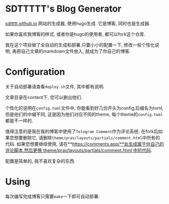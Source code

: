 # SDTTTTT's Blog Generator

[sdttttt.github.io](https://sdttttt.github.io) 网站的生成器, 使用hugo生成. 它是博客, 同时也是生成器.

如果你喜欢我博客的样式, 或者你是hugo的使用者, 都可以fork这个仓库.

我在这个项目做了全自动的生成和部署.只要小小的配置一下, 修改一些个性化说明, 再把自己文章的markdown文件放入, 就成为了你自己的博客.

# Configuration

关于自动部署请查看`deploy.sh`文件, 其中都有说明.

文章目录在content下, 您可以删出他们.

个性化的说明在`config.toml`文件中, 你能看到好几份开头为config,后缀名为toml,但是他们的中缀不同, 这是因为他们对应不同的theme, 每个theme的`config.toml`都是不一样的.

值得注意的是我在我的博客中使用了`Telegram Comment`作为评论系统.
在fork后如果您想要删除它, 请删除`theme/prav/layouts/partials/comment.html`中所有的代码.
如果您想要继续使用, 请在**https://comments.app/**处生成属于你自己的评论脚本.然后更换`theme/prav/layouts/partials/comment.html`中的代码.

配置是简单的, 我不喜欢复杂的东西.

# Using

每次编写完成博客只需要`make`一下即可自动部署.
